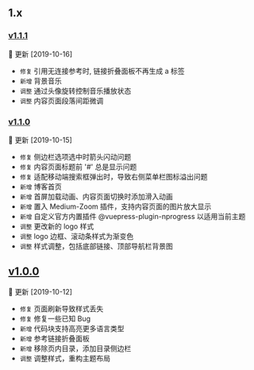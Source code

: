## 1.x

### [v1.1.1](https://github.com/Veminem/vuepress-theme-oneN/releases/tag/1.1.1)

 🔔 更新 [2019-10-16]

- `修复` 引用无连接参考时, 链接折叠面板不再生成 a 标签
- `新增` 背景音乐
- `调整` 通过头像旋转控制音乐播放状态
- `调整` 内容页面段落间距微调

### [v1.1.0](https://github.com/Veminem/vuepress-theme-oneN/releases/tag/1.1.0)

 🔔 更新 [2019-10-15]

- `修复` 侧边栏选项选中时箭头闪动问题
- `修复` 内容页面标题前 '#' 总是显示问题
- `修复` 适配移动端搜索框弹出时，导致右侧菜单栏图标溢出问题
- `新增` 博客首页
- `新增` 首屏加载动画、内容页面切换时添加滑入动画
- `新增` 置入 Medium-Zoom 插件，支持内容页面的图片放大显示
- `新增` 自定义官方内置插件 @vuepress-plugin-nprogress 以适用当前主题
- `调整` 更改新的 logo 样式
- `调整` logo 边框、滚动条样式为渐变色
- `调整` 样式调整，包括底部链接、顶部导航栏背景图

## [v1.0.0](https://github.com/Veminem/vuepress-theme-oneN/releases/tag/1.0.0)

 🔔 更新 [2019-10-12]

- `修复` 页面刷新导致样式丢失
- `修复` 修复一些已知 Bug
- `新增` 代码块支持高亮更多语言类型
- `新增` 参考链接折叠面板
- `新增` 移除页内目录，添加目录侧边栏
- `调整` 调整样式，重构主题布局
